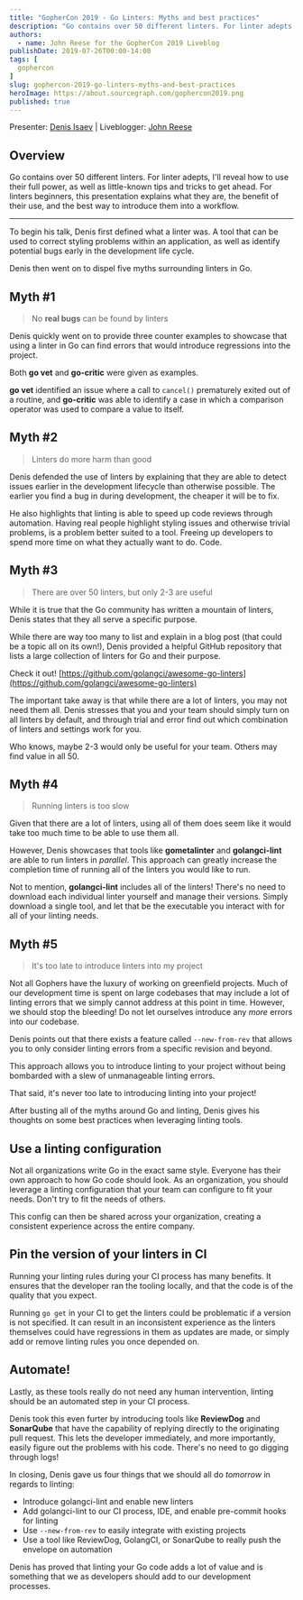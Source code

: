 ```yaml
---
title: "GopherCon 2019 - Go Linters: Myths and best practices"
description: "Go contains over 50 different linters. For linter adepts, I'll reveal how to use their full power, as well as little-known tips and tricks to get ahead. For linters beginners, this presentation explains what they are, the benefit of their use, and the best way to introduce them into a workflow."
authors:
  - name: John Reese for the GopherCon 2019 Liveblog
publishDate: 2019-07-26T00:00-14:00
tags: [
  gophercon
]
slug: gophercon-2019-go-linters-myths-and-best-practices
heroImage: https://about.sourcegraph.com/gophercon2019.png
published: true
---
```


Presenter: [Denis Isaev](https://twitter.com/jirfag) | Liveblogger: [John Reese](https://reese.dev)

## Overview

Go contains over 50 different linters. For linter adepts, I'll reveal how to use their full power, as well as little-known tips and tricks to get ahead. For linters beginners, this presentation explains what they are, the benefit of their use, and the best way to introduce them into a workflow.

---

To begin his talk, Denis first defined what a linter was. A tool that can be used to correct styling problems within an application, as well as identify potential bugs early in the development life cycle.

Denis then went on to dispel five myths surrounding linters in Go.

## Myth #1


>No **real bugs** can be found by linters

Denis quickly went on to provide three counter examples to showcase that using a linter in Go can find errors that would introduce regressions into the project.

Both **go vet** and **go-critic** were given as examples.

**go vet** identified an issue where a call to `cancel()` prematurely exited out of a routine, and **go-critic** was able to identify a case in which a comparison operator was used to compare a value to itself.

## Myth #2

> Linters do more harm than good

Denis defended the use of linters by explaining that they are able to detect issues earlier in the development lifecycle than otherwise possible. The earlier you find a bug in during development, the cheaper it will be to fix.

He also highlights that linting is able to speed up code reviews through automation. Having real people highlight styling issues and otherwise trivial problems, is a problem better suited to a tool. Freeing up developers to spend more time on what they actually want to do. Code.

## Myth #3

> There are over 50 linters, but only 2-3 are useful

While it is true that the Go community has written a mountain of linters, Denis states that they all serve a specific purpose.

While there are way too many to list and explain in a blog post (that could be a topic all on its own!), Denis provided a helpful GitHub repository that lists a large collection of linters for Go and their purpose.

Check it out! [https://github.com/golangci/awesome-go-linters](https://github.com/golangci/awesome-go-linters)

The important take away is that while there are a lot of linters, you may not need them all. Denis stresses that you and your team should simply turn on all linters by default, and through trial and error find out which combination of linters and settings work for you.

Who knows, maybe 2-3 would only be useful for your team. Others may find value in all 50.

## Myth #4

> Running linters is too slow

Given that there are a lot of linters, using all of them does seem like it would take too much time to be able to use them all.

However, Denis showcases that tools like **gometalinter** and **golangci-lint** are able to run linters in *parallel*. This approach can greatly increase the completion time of running all of the linters you would like to run.

Not to mention, **golangci-lint** includes all of the linters! There's no need to download each individual linter yourself and manage their versions. Simply download a single tool, and let that be the executable you interact with for all of your linting needs.

## Myth #5

> It's too late to introduce linters into my project

Not all Gophers have the luxury of working on greenfield projects. Much of our development time is spent on large codebases that may include a lot of linting errors that we simply cannot address at this point in time. However, we should stop the bleeding! Do not let ourselves introduce any *more* errors into our codebase.

Denis points out that there exists a feature called `--new-from-rev` that allows you to only consider linting errors from a specific revision and beyond.

This approach allows you to introduce linting to your project without being bombarded with a slew of unmanageable linting errors.

That said, it's never too late to introducing linting into your project!

After busting all of the myths around Go and linting, Denis gives his thoughts on some best practices when leveraging linting tools.

## Use a linting configuration

Not all organizations write Go in the exact same style. Everyone has their own approach to how Go code should look. As an organization, you should leverage a linting configuration that your team can configure to fit your needs. Don't try to fit the needs of others.

This config can then be shared across your organization, creating a consistent experience across the entire company.

## Pin the version of your linters in CI

Running your linting rules during your CI process has many benefits. It ensures that the developer ran the tooling locally, and that the code is of the quality that you expect.

Running `go get` in your CI to get the linters could be problematic if a version is not specified. It can result in an inconsistent experience as the linters themselves could have regressions in them as updates are made, or simply add or remove linting rules you once depended on.

## Automate!

Lastly, as these tools really do not need any human intervention, linting should be an automated step in your CI process.

Denis took this even furter by introducing tools like **ReviewDog** and **SonarQube** that have the capability of replying directly to the originating pull request. This lets the developer immediately, and more importantly, easily figure out the problems with his code. There's no need to go digging through logs!

In closing, Denis gave us four things that we should all do *tomorrow* in regards to linting:

- Introduce golangci-lint and enable new linters
- Add golangci-lint to our CI process, IDE, and enable pre-commit hooks for linting
- Use `--new-from-rev` to easily integrate with existing projects
- Use a tool like ReviewDog, GolangCI, or SonarQube to really push the envelope on automation

Denis has proved that linting your Go code adds a lot of value and is something that we as developers should add to our development processes.
